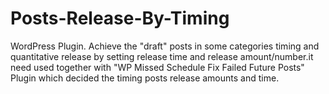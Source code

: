 Posts-Release-By-Timing
=======================

WordPress Plugin. Achieve the "draft" posts in some categories timing and quantitative release by setting release time and release amount/number.it need used together with "WP Missed Schedule Fix Failed Future Posts" Plugin which decided the timing posts release amounts and time.